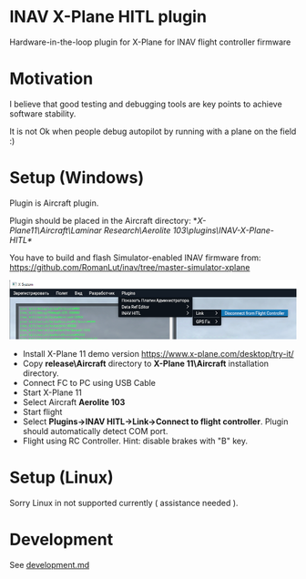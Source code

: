 # INAV X-Plane HITL plugin

Hardware-in-the-loop plugin for X-Plane for INAV flight controller firmware

# Motivation

I believe that good testing and debugging tools are key points to achieve software stability.

It is not Ok when people debug autopilot by running with a plane on the field :)

# Setup (Windows)

Plugin is Aircraft plugin.

Plugin should be placed in the Aircraft directory:  **X-Plane11\Aircraft\Laminar Research\Aerolite 103\plugins\INAV-X-Plane-HITL\**

You have to build and flash Simulator-enabled INAV firmware from: https://github.com/RomanLut/inav/tree/master-simulator-xplane

![](doc/menu.png)

- Install X-Plane 11 demo version https://www.x-plane.com/desktop/try-it/
- Copy **release\Aircraft** directory to **X-Plane 11\Aircraft** installation directory. 
- Connect FC to PC using USB Cable
- Start X-Plane 11
- Select Aircraft **Aerolite 103**
- Start flight
- Select **Plugins->INAV HITL->Link->Connect to flight controller**. Plugin should automatically detect COM port.
- Flight using RC Controller. Hint: disable brakes with "B" key. 

# Setup (Linux)

 Sorry Linux in not supported currently ( assistance needed ).

# Development

See [development.md](doc/development.md)
